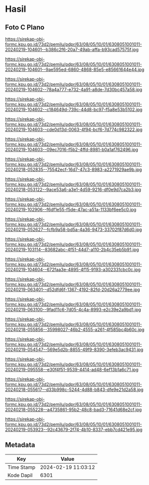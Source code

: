 # Hasil

## Foto C Plano

https://sirekap-obj-formc.kpu.go.id/73d2/pemilu/pdpr/63/08/05/10/01/6308051001011-20240219-104601--b386c2f6-20a7-49ab-affa-b93cad57575f.jpg

https://sirekap-obj-formc.kpu.go.id/73d2/pemilu/pdpr/63/08/05/10/01/6308051001011-20240219-104601--9ae595ed-6860-4868-85e5-e85661644e44.jpg

https://sirekap-obj-formc.kpu.go.id/73d2/pemilu/pdpr/63/08/05/10/01/6308051001011-20240219-104602--78a4a777-e732-4a91-a8de-7d30bc457a58.jpg

https://sirekap-obj-formc.kpu.go.id/73d2/pemilu/pdpr/63/08/05/10/01/6308051001011-20240219-104602--c184649d-739c-44d8-bc97-f5a8e53b5102.jpg

https://sirekap-obj-formc.kpu.go.id/73d2/pemilu/pdpr/63/08/05/10/01/6308051001011-20240219-104603--cde0d13d-0063-4f94-bcf6-7d774c982322.jpg

https://sirekap-obj-formc.kpu.go.id/73d2/pemilu/pdpr/63/08/05/10/01/6308051001011-20240219-104603--09ec7016-f5b2-4ffd-8981-b0a1af762496.jpg

https://sirekap-obj-formc.kpu.go.id/73d2/pemilu/pdpr/63/08/05/10/01/6308051001011-20240218-052835--75542ecf-16d7-47c3-8983-a2271929ae9b.jpg

https://sirekap-obj-formc.kpu.go.id/73d2/pemilu/pdpr/63/08/05/10/01/6308051001011-20240218-053122--9ace53a6-a3e1-4d59-9216-df0e9d7ca2b3.jpg

https://sirekap-obj-formc.kpu.go.id/73d2/pemilu/pdpr/63/08/05/10/01/6308051001011-20240219-102906--f6df1e55-f5de-47ac-a51a-1133bf6ee5c0.jpg

https://sirekap-obj-formc.kpu.go.id/73d2/pemilu/pdpr/63/08/05/10/01/6308051001011-20240219-052627--fcfb9a58-bd5a-4a36-9473-33702f87d6d0.jpg

https://sirekap-obj-formc.kpu.go.id/73d2/pemilu/pdpr/63/08/05/10/01/6308051001011-20240219-103114--83682abc-4f51-44d7-a110-2b4c35eb5b91.jpg

https://sirekap-obj-formc.kpu.go.id/73d2/pemilu/pdpr/63/08/05/10/01/6308051001011-20240219-104604--672faa3e-4895-4f15-9193-a302331cbc0c.jpg

https://sirekap-obj-formc.kpu.go.id/73d2/pemilu/pdpr/63/08/05/10/01/6308051001011-20240219-063401--d52dfd6f-1367-4192-82fd-20d26a2779ee.jpg

https://sirekap-obj-formc.kpu.go.id/73d2/pemilu/pdpr/63/08/05/10/01/6308051001011-20240219-063100--9fad11c6-7d05-4c4a-8993-e2c39e2a9bd1.jpg

https://sirekap-obj-formc.kpu.go.id/73d2/pemilu/pdpr/63/08/05/10/01/6308051001011-20240218-055856--35998027-46b2-4555-a261-4f585bc4b60c.jpg

https://sirekap-obj-formc.kpu.go.id/73d2/pemilu/pdpr/63/08/05/10/01/6308051001011-20240219-054547--569e5d2b-8855-49f9-8390-3efeb3ac9431.jpg

https://sirekap-obj-formc.kpu.go.id/73d2/pemilu/pdpr/63/08/05/10/01/6308051001011-20240219-095558--e30f4f51-9539-4414-ad48-6ef13b1a6c71.jpg

https://sirekap-obj-formc.kpu.go.id/73d2/pemilu/pdpr/63/08/05/10/01/6308051001011-20240218-055617--d33b998c-5244-4d88-b843-dfe9e21d2a58.jpg

https://sirekap-obj-formc.kpu.go.id/73d2/pemilu/pdpr/63/08/05/10/01/6308051001011-20240218-055228--a4735861-95b2-48c8-bad3-71641d68e2cf.jpg

https://sirekap-obj-formc.kpu.go.id/73d2/pemilu/pdpr/63/08/05/10/01/6308051001011-20240219-053923--92c43679-2f74-4b10-8337-ebb7cd421e95.jpg


## Metadata

| Key        | Value               |
| ---------- | ------------------- |
| Time Stamp | 2024-02-19 11:03:12 |
| Kode Dapil | 6301                |



